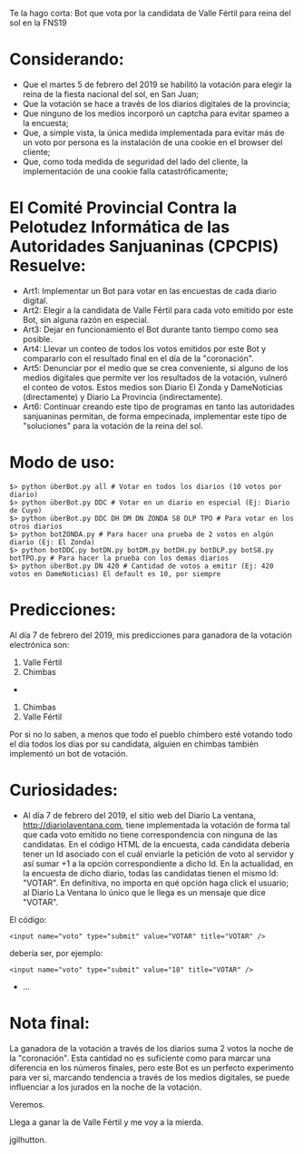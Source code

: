 Te la hago corta:
  Bot que vota por la candidata de Valle Fértil para reina del sol en la FNS19

# Considerando:

- Que el martes 5 de febrero del 2019 se habilitó la votación para elegir la reina de la fiesta nacional del sol, en San Juan;
- Que la votación se hace a través de los diarios digitales de la provincia;
- Que ninguno de los medios incorporó un captcha para evitar spameo a la encuesta;
- Que, a simple vista, la única medida implementada para evitar más de un voto por persona es la instalación de una cookie en el browser del cliente;
- Que, como toda medida de seguridad del lado del cliente, la implementación de una cookie falla catastróficamente;

# El Comité Provincial Contra la Pelotudez Informática de las Autoridades Sanjuaninas (CPCPIS) Resuelve:

- Art1: Implementar un Bot para votar en las encuestas de cada diario digital.
- Art2: Elegir a la candidata de Valle Fértil para cada voto emitido por este Bot, sin alguna razón en especial. 
- Art3: Dejar en funcionamiento el Bot durante tanto tiempo como sea posible.
- Art4: Llevar un conteo de todos los votos emitidos por este Bot y compararlo con el resultado final en el día de la 
"coronación".
- Art5: Denunciar por el medio que se crea conveniente, si alguno de los medios digitales que permite ver los resultados de la 
votación, vulneró el conteo de votos. Estos medios son Diario El Zonda y DameNoticias (directamente) y Diario La Provincia (indirectamente).
- Art6: Continuar creando este tipo de programas en tanto las autoridades sanjuaninas permitan, de forma empecinada, implementar este tipo de "soluciones" para la votación de la reina del sol.

# Modo de uso:
```
$> python überBot.py all # Votar en todos los diarios (10 votos por diario)
$> python überBot.py DDC # Votar en un diario en especial (Ej: Diario de Cuyo)
$> python überBot.py DDC DH DM DN ZONDA S8 DLP TPO # Para votar en los otros diarios
$> python botZONDA.py # Para hacer una prueba de 2 votos en algún diario (Ej: El Zonda)
$> python botDDC.py botDN.py botDM.py botDH.py botDLP.py botS8.py botTPO.py # Para hacer la prueba con los demas diarios
$> python überBot.py DN 420 # Cantidad de votos a emitir (Ej: 420 votos en DameNoticias) El default es 10, por siempre
```

# Predicciones:
Al día 7 de febrero del 2019, mis predicciones para ganadora de la votación electrónica son:

1. Valle Fértil
2. Chimbas
-
1. Chimbas
2. Valle Fértil

Por si no lo saben, a menos que todo el pueblo chimbero esté votando todo el día todos los días por su candidata, alguien en chimbas también implementó un bot de votación.

# Curiosidades:
- Al día 7 de febrero del 2019, el sitio web del Diario La ventana, http://diariolaventana.com, tiene implementada la votación de forma tal que cada voto emitido no tiene correspondencia con ninguna de las candidatas.
En el código HTML de la encuesta, cada candidata debería tener un Id asociado con el cuál enviarle la petición de voto al servidor y así sumar +1 a la opción correspondiente a dicho Id. En la actualidad, en la encuesta de dicho diario, todas las candidatas tienen el mismo Id: "VOTAR". En definitiva, no importa en qué opción haga click el usuario; al Diario La Ventana lo único que le llega es un mensaje que dice "VOTAR".

El código:
```
<input name="voto" type="submit" value="VOTAR" title="VOTAR" />
```
debería ser, por ejemplo:
```
<input name="voto" type="submit" value="18" title="VOTAR" />
```

- ...

# Nota final:

La ganadora de la votación a través de los diarios suma 2 votos la noche de la "coronación". Esta cantidad no es suficiente como para marcar una diferencia en los números finales, pero este Bot es un perfecto experimento para ver si, marcando tendencia a través de los medios digitales, se puede influenciar a los jurados en la noche de la votación.

Veremos.

Llega a ganar la de Valle Fértil y me voy a la mierda.

jgilhutton.
